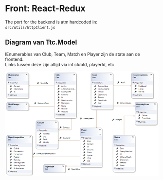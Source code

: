 Front: React-Redux
==================

The port for the backend is atm hardcoded in:  
`src/utils/httpClient.js`

Diagram van Ttc.Model
---------------------
IEnumerables van Club, Team, Match en Player zijn de state aan de frontend.  
Links tussen deze zijn altijd via int clubId, playerId, etc

![Backend TTC.Model](ModelDiagram.png)